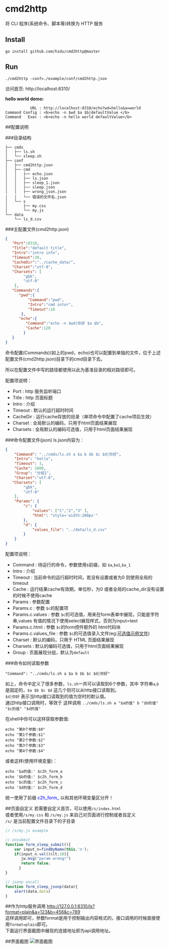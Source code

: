 cmd2http
=========
将 CLI 程序(系统命令、脚本等)转换为 HTTP 服务  


## Install
```
go install github.com/hidu/cmd2http@master
```

## Run
```
./cmd2http -conf=./example/conf/cmd2http.json
```

访问首页: http://localhost:8310/

**hello world demo:**  
```
           URL : http://localhost:8310/echo?wd=hello&a=world
Command Config : <b>echo -n $wd $a $b|defaultValue </b>  
Command   Exec : <b>echo -n hello world defaultValue</b>  
```

##配置说明

###目录结构

```
├── cmds
│   ├── ls.sh
│   └── sleep.sh
├── conf
│   ├── cmd2http.json
│   ├── cmd
│   │   ├── echo.json
│   │   ├── ls.json
│   │   ├── sleep_1.json
│   │   ├── sleep.json
│   │   ├── wrong_json.json
│   │   └── 错误的文件名.json
│   └── s
│       ├── my.css
│       └── my.js
└── data
    └── ls_d.csv

```

###主配置文件(cmd2http.json)
```json
{
   "Port":8310,
   "Title":"default title",
   "Intro":"intro info",
   "Timeout":30,
   "CacheDir":"../cache_data/",
   "Charset":"utf-8",
   "Charsets": [
        "gbk",
        "utf-8"
    ],
   "Commands":{
      "pwd":{
          "Command":"pwd",
          "Intro":"cmd intor",
          "Timeout":10
       },
      "echo":{
         "Command":"echo -n $wd|你好 $a $b",
         "Cache":120
        }
   }
}
```
命令配置(Commands)(如上的pwd，echo)也可以配置到单独的文件，位于上述配置文件(cmd2http.json)目录下的cmd目录下去。  

所以在配置文件中写的路径都使用以此为基准目录的相对路径即可。 

配置项说明： 
*   Port      : http 服务监听端口
*   Title     : http 页面标题
*   Intro     : 介绍
*   Timeout   : 默认的运行超时时间
*   CacheDir  : 运行cache存放的目录（单项命令中配置了cache项后生效）
*   Charset   : 全局默认的编码，只用于html页面结果展现
*   Charsets  : 全局默认的编码可选值，只用于html页面结果展现

###命令配置文件(json)
ls.json内容为：
```json
{
    "Command": "../cmds/ls.sh a $a b $b $c $d|你好",
    "Intro": "hello",
    "Timeout": 3,
    "Cache": 1800,
    "Group": "分组1",
    "Charset":"utf-8",
   "Charsets": [
        "gbk",
        "utf-8"
    ],
    "Params": {
        "c": {
            "values": ["1","2","3" ],
            "html": "style='width:200px'"
        },
        "d": {
            "values_file": "../data/ls_d.csv"
        }
    }
}
```
配置项说明：  
*  Command   :  待运行的命令，参数使用`$`前缀，如 `$a`,`$a1`,`$a_1`  
*  Intro : 介绍
*  Timeout : 当前命令的运行超时时间，若没有设置或者为0 则使用全局的 timeout
*  Cache : 运行结果cache有效期，单位秒，为0 或者全局的cache_dir没有设置的时候不使用cache
*  Params : 参数配置
*  Params.c : 参数 `$c`的配置项
*  Params.c.values : 参数 `$c`的可选值，用来在form表单中展现，只能是字符串,values 有值的情况下使用select展现样式，否则为input=text
*  Params.c.html : 参数 `$c`的form控件额外的 html代码块
*  Params.c.values_file : 参数 `$c`的可选值录入文件(eg:[可选值示例文件](./example/data/ls_d.csv))
*  Charset    : 默认的编码，只用于 HTML 页面结果展现
*  Charsets   : 默认的编码可选值，只用于html页面结果展现
*  Group     :  页面展现分组，默认为`default`

###命令如何读取参数
```
"Command": "../cmds/ls.sh a $a b $b $c $d|你好"
```
如上，命令中定义了很多参数，`ls.sh`一共可以读取到6个参数，其中 字符串`a`,`b` 是固定的，`$a $b $c $d` 这几个则可以从http接口读取到。  
`$d|你好` 表示当http接口读取到的值为空时的默认值。  
通过http接口调用时，等效于 这样调用 `../cmds/ls.sh a "$a的值" b "$b的值" "$c的值" "$d的值"`  

在shell中你可以这样获取参数值:
```
echo "第0个参数:$0"
echo "第1个参数:$1"
echo "第2个参数:$2"
echo "第3个参数:$3"
echo "第4个参数:$4"
```

或者这样(使用环境变量)：
```
echo '$a的值:' $c2h_form_a
echo '$b的值:' $c2h_form_b
echo '$c的值:' $c2h_form_c
echo '$d的值:' $c2h_form_d
```
统一使用了前缀 <font color=blue>c2h_form_</font> 以和其他环境变量区分开！ 


##页面自定义
若需要自定义首页，可以使用`/s/index.html`  
或者使用`/s/my.css` 和 `/s/my.js` 来自己对页面进行控制或者自定义  
`/s/` 是当前配置文件目录下的子目录  


```javascript
// /s/my.js example

// onsubmit
function form_sleep_submit(){
    var input_n=findByName(this,'n');
    if(input_n.val()&lt;10){
       jw.msg("param wrong!")
       return false;
      }
}

// jsonp oncall
function form_sleep_jsonp(data){
    alert(data.data)
}
```

##作为http服务调用
http://127.0.0.1:8310/ls?format=plain&a=123&b=456&c=789  
这样调用即可，参数format是用于控制输出内容格式的，接口调用的时候直接使用`format=plain`即可。  
下面运行界面截图中展现的连接地址即为api调用地址。  

##界面截图
![界面截图](http://hidu.github.io/cmd2http/screenshot/index.png)


